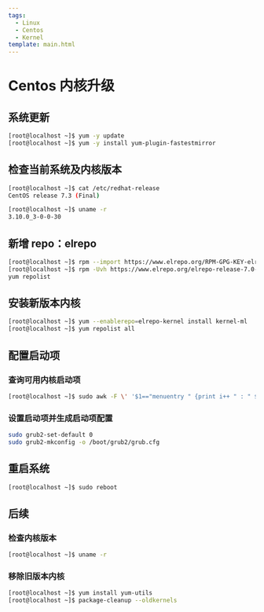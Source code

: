 ```yaml
---
tags:
  - Linux
  - Centos
  - Kernel
template: main.html
---
```

# Centos 内核升级

## 系统更新

```bash
[root@localhost ~]$ yum -y update
[root@localhost ~]$ yum -y install yum-plugin-fastestmirror
```

## 检查当前系统及内核版本

```bash
[root@localhost ~]$ cat /etc/redhat-release
CentOS release 7.3 (Final)

[root@localhost ~]$ uname -r
3.10.0_3-0-0-30
```

## 新增 repo：elrepo

```bash
[root@localhost ~]$ rpm --import https://www.elrepo.org/RPM-GPG-KEY-elrepo.org
[root@localhost ~]$ rpm -Uvh https://www.elrepo.org/elrepo-release-7.0-3.el7.elrepo.noarch.rpm
yum repolist
```

## 安装新版本内核

```bash
[root@localhost ~]$ yum --enablerepo=elrepo-kernel install kernel-ml
[root@localhost ~]$ yum repolist all
```

## 配置启动项

### 查询可用内核启动项

```bash
[root@localhost ~]$ sudo awk -F \' '$1=="menuentry " {print i++ " : " $2}' /etc/grub2.cfg
```

### 设置启动项并生成启动项配置

```bash
sudo grub2-set-default 0
sudo grub2-mkconfig -o /boot/grub2/grub.cfg
```

## 重启系统

```bash
[root@localhost ~]$ sudo reboot
```

## 后续

### 检查内核版本

```bash
[root@localhost ~]$ uname -r
```

### 移除旧版本内核

```bash
[root@localhost ~]$ yum install yum-utils
[root@localhost ~]$ package-cleanup --oldkernels
```
